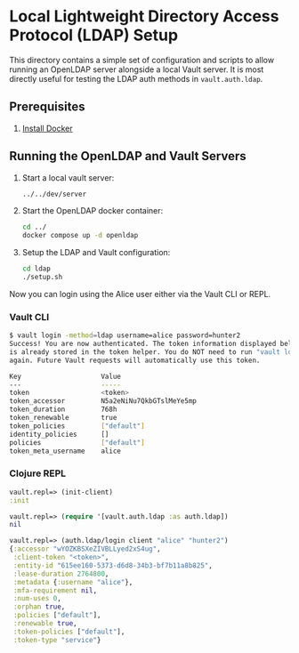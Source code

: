 # Local Lightweight Directory Access Protocol (LDAP) Setup

This directory contains a simple set of configuration and scripts to allow running an OpenLDAP
server alongside a local Vault server. It is most directly useful for testing the LDAP auth methods
in `vault.auth.ldap`.

## Prerequisites

1. [Install Docker](https://docs.docker.com/get-docker/)

## Running the OpenLDAP and Vault Servers

1. Start a local vault server:
   ```bash
   ../../dev/server
   ```

1. Start the OpenLDAP docker container:
   ```bash
   cd ../
   docker compose up -d openldap
   ```

1. Setup the LDAP and Vault configuration:
   ```bash
   cd ldap
   ./setup.sh
   ```

Now you can login using the Alice user either via the Vault CLI or REPL.

### Vault CLI

```bash
$ vault login -method=ldap username=alice password=hunter2
Success! You are now authenticated. The token information displayed below
is already stored in the token helper. You do NOT need to run "vault login"
again. Future Vault requests will automatically use this token.

Key                    Value
---                    -----
token                  <token>
token_accessor         N5a2eNiNu7QkbGTslMeYe5mp
token_duration         768h
token_renewable        true
token_policies         ["default"]
identity_policies      []
policies               ["default"]
token_meta_username    alice
```

### Clojure REPL

```clojure
vault.repl=> (init-client)
:init

vault.repl=> (require '[vault.auth.ldap :as auth.ldap])
nil

vault.repl=> (auth.ldap/login client "alice" "hunter2")
{:accessor "wYOZKBSXeZIVBLLyed2xS4ug",
 :client-token "<token>",
 :entity-id "615ee160-5373-d6d8-34b3-bf7b11a8b825",
 :lease-duration 2764800,
 :metadata {:username "alice"},
 :mfa-requirement nil,
 :num-uses 0,
 :orphan true,
 :policies ["default"],
 :renewable true,
 :token-policies ["default"],
 :token-type "service"}
```
